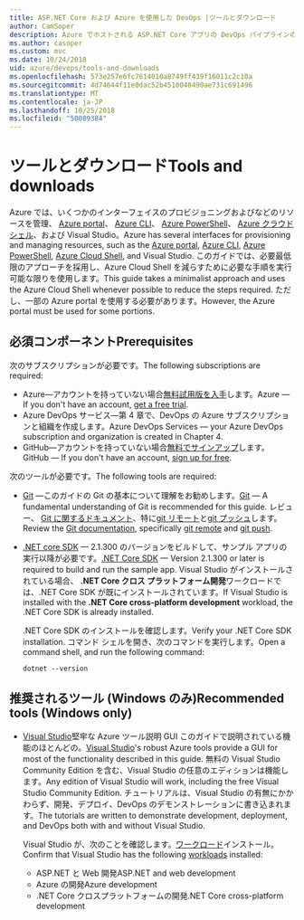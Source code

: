 ```yaml
---
title: ASP.NET Core および Azure を使用した DevOps |ツールとダウンロード
author: CamSoper
description: Azure でホストされる ASP.NET Core アプリの DevOps パイプラインの構築に関するエンドツーエンドのガイダンスを提供するガイド。
ms.author: casoper
ms.custom: mvc
ms.date: 10/24/2018
uid: azure/devops/tools-and-downloads
ms.openlocfilehash: 573e257e6fc7614010a8749ff439f16011c2c10a
ms.sourcegitcommit: 4d74644f11e0dac52b4510048490ae731c691496
ms.translationtype: MT
ms.contentlocale: ja-JP
ms.lasthandoff: 10/25/2018
ms.locfileid: "50089384"
---
```

# <a name="tools-and-downloads"></a><span data-ttu-id="d2c29-103">ツールとダウンロード</span><span class="sxs-lookup"><span data-stu-id="d2c29-103">Tools and downloads</span></span>

<span data-ttu-id="d2c29-104">Azure では、いくつかのインターフェイスのプロビジョニングおよびなどのリソースを管理、 [Azure portal](https://portal.azure.com)、 [Azure CLI](/cli/azure/)、 [Azure PowerShell](/powershell/azure/overview)、 [Azure クラウドシェル](https://shell.azure.com/bash)、および Visual Studio。</span><span class="sxs-lookup"><span data-stu-id="d2c29-104">Azure has several interfaces for provisioning and managing resources, such as the [Azure portal](https://portal.azure.com), [Azure CLI](/cli/azure/), [Azure PowerShell](/powershell/azure/overview), [Azure Cloud Shell](https://shell.azure.com/bash), and Visual Studio.</span></span> <span data-ttu-id="d2c29-105">このガイドでは、必要最低限のアプローチを採用し、Azure Cloud Shell を減らすために必要な手順を実行可能な限りを使用します。</span><span class="sxs-lookup"><span data-stu-id="d2c29-105">This guide takes a minimalist approach and uses the Azure Cloud Shell whenever possible to reduce the steps required.</span></span> <span data-ttu-id="d2c29-106">ただし、一部の Azure portal を使用する必要があります。</span><span class="sxs-lookup"><span data-stu-id="d2c29-106">However, the Azure portal must be used for some portions.</span></span>

## <a name="prerequisites"></a><span data-ttu-id="d2c29-107">必須コンポーネント</span><span class="sxs-lookup"><span data-stu-id="d2c29-107">Prerequisites</span></span>

<span data-ttu-id="d2c29-108">次のサブスクリプションが必要です。</span><span class="sxs-lookup"><span data-stu-id="d2c29-108">The following subscriptions are required:</span></span>

* <span data-ttu-id="d2c29-109">Azure&mdash;アカウントを持っていない場合[無料試用版を入手](https://azure.microsoft.com/free/)します。</span><span class="sxs-lookup"><span data-stu-id="d2c29-109">Azure &mdash; If you don't have an account, [get a free trial](https://azure.microsoft.com/free/).</span></span>
* <span data-ttu-id="d2c29-110">Azure DevOps サービス&mdash;第 4 章で、DevOps の Azure サブスクリプションと組織を作成します。</span><span class="sxs-lookup"><span data-stu-id="d2c29-110">Azure DevOps Services &mdash; your Azure DevOps subscription and organization is created in Chapter 4.</span></span>
* <span data-ttu-id="d2c29-111">GitHub&mdash;アカウントを持っていない場合[無料でサインアップ](https://github.com/join)します。</span><span class="sxs-lookup"><span data-stu-id="d2c29-111">GitHub &mdash; If you don't have an account, [sign up for free](https://github.com/join).</span></span>

<span data-ttu-id="d2c29-112">次のツールが必要です。</span><span class="sxs-lookup"><span data-stu-id="d2c29-112">The following tools are required:</span></span>

* <span data-ttu-id="d2c29-113">[Git](https://git-scm.com/downloads) &mdash;このガイドの Git の基本について理解をお勧めします。</span><span class="sxs-lookup"><span data-stu-id="d2c29-113">[Git](https://git-scm.com/downloads) &mdash; A fundamental understanding of Git is recommended for this guide.</span></span> <span data-ttu-id="d2c29-114">レビュー、 [Git に関するドキュメント](https://git-scm.com/doc)、特に[git リモート](https://git-scm.com/docs/git-remote)と[git プッシュ](https://git-scm.com/docs/git-push)します。</span><span class="sxs-lookup"><span data-stu-id="d2c29-114">Review the [Git documentation](https://git-scm.com/doc), specifically [git remote](https://git-scm.com/docs/git-remote) and [git push](https://git-scm.com/docs/git-push).</span></span>
* <span data-ttu-id="d2c29-115">[.NET core SDK](https://www.microsoft.com/net/download/) &mdash; 2.1.300 のバージョンをビルドして、サンプル アプリの実行以降が必要です。</span><span class="sxs-lookup"><span data-stu-id="d2c29-115">[.NET Core SDK](https://www.microsoft.com/net/download/) &mdash; Version 2.1.300 or later is required to build and run the sample app.</span></span> <span data-ttu-id="d2c29-116">Visual Studio がインストールされている場合、 **.NET Core クロス プラットフォーム開発**ワークロードでは、.NET Core SDK が既にインストールされています。</span><span class="sxs-lookup"><span data-stu-id="d2c29-116">If Visual Studio is installed with the **.NET Core cross-platform development** workload, the .NET Core SDK is already installed.</span></span>

    <span data-ttu-id="d2c29-117">.NET Core SDK のインストールを確認します。</span><span class="sxs-lookup"><span data-stu-id="d2c29-117">Verify your .NET Core SDK installation.</span></span> <span data-ttu-id="d2c29-118">コマンド シェルを開き、次のコマンドを実行します。</span><span class="sxs-lookup"><span data-stu-id="d2c29-118">Open a command shell, and run the following command:</span></span>

    ```console
    dotnet --version
    ```

## <a name="recommended-tools-windows-only"></a><span data-ttu-id="d2c29-119">推奨されるツール (Windows のみ)</span><span class="sxs-lookup"><span data-stu-id="d2c29-119">Recommended tools (Windows only)</span></span>

* <span data-ttu-id="d2c29-120">[Visual Studio](https://www.visualstudio.com/)堅牢な Azure ツール説明 GUI このガイドで説明されている機能のほとんどの。</span><span class="sxs-lookup"><span data-stu-id="d2c29-120">[Visual Studio](https://www.visualstudio.com/)'s robust Azure tools provide a GUI for most of the functionality described in this guide.</span></span> <span data-ttu-id="d2c29-121">無料の Visual Studio Community Edition を含む、Visual Studio の任意のエディションは機能します。</span><span class="sxs-lookup"><span data-stu-id="d2c29-121">Any edition of Visual Studio will work, including the free Visual Studio Community Edition.</span></span> <span data-ttu-id="d2c29-122">チュートリアルは、Visual Studio の有無にかかわらず、開発、デプロイ、DevOps のデモンストレーションに書き込まれます。</span><span class="sxs-lookup"><span data-stu-id="d2c29-122">The tutorials are written to demonstrate development, deployment, and DevOps both with and without Visual Studio.</span></span>

  <span data-ttu-id="d2c29-123">Visual Studio が、次のことを確認します。[ワークロード](/visualstudio/install/modify-visual-studio)インストール。</span><span class="sxs-lookup"><span data-stu-id="d2c29-123">Confirm that Visual Studio has the following [workloads](/visualstudio/install/modify-visual-studio) installed:</span></span>

  * <span data-ttu-id="d2c29-124">ASP.NET と Web 開発</span><span class="sxs-lookup"><span data-stu-id="d2c29-124">ASP.NET and web development</span></span>
  * <span data-ttu-id="d2c29-125">Azure の開発</span><span class="sxs-lookup"><span data-stu-id="d2c29-125">Azure development</span></span>
  * <span data-ttu-id="d2c29-126">.NET Core クロスプラットフォームの開発</span><span class="sxs-lookup"><span data-stu-id="d2c29-126">.NET Core cross-platform development</span></span>
